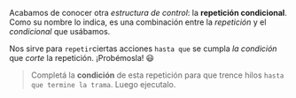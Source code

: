 <gs-attire attire-url="https://raw.githubusercontent.com/MumukiProject/mumuki-guia-gobstones-repeticion-condicional-ii-kids/master/assets/attires/config_1538410692480.json"></gs-attire>

<gs-toolbox toolbox-url="https://raw.githubusercontent.com/MumukiProject/mumuki-guia-gobstones-repeticion-condicional-kids/master/assets/toolbox.xml">
</gs-toolbox>

Acabamos de conocer otra _estructura de control_: la **repetición condicional**. Como su nombre lo indica, es una combinación entre la _repetición_ y el _condicional_ que usábamos. 

Nos sirve para `repetir`ciertas acciones `hasta que` se cumpla _la condición_ que _corte_ la repetición. ¡Probémosla! :smiley: 

> Completá la **condición** de esta repetición para que trence hilos `hasta que termine la trama`. Luego ejecutalo. 